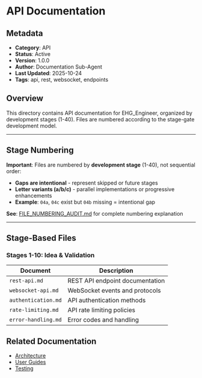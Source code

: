# API Documentation

## Metadata
- **Category**: API
- **Status**: Active
- **Version**: 1.0.0
- **Author**: Documentation Sub-Agent
- **Last Updated**: 2025-10-24
- **Tags**: api, rest, websocket, endpoints

## Overview

This directory contains API documentation for EHG_Engineer, organized by development stages (1-40). Files are numbered according to the stage-gate development model.

---

## Stage Numbering

**Important**: Files are numbered by **development stage** (1-40), not sequential order:

- **Gaps are intentional** - represent skipped or future stages
- **Letter variants (a/b/c)** - parallel implementations or progressive enhancements
- **Example**: `04a`, `04c` exist but `04b` missing = intentional gap

**See**: [FILE_NUMBERING_AUDIT.md](/docs/FILE_NUMBERING_AUDIT.md) for complete numbering explanation

---

## Stage-Based Files

### Stages 1-10: Idea & Validation

| Document | Description |
|----------|-------------|
| `rest-api.md` | REST API endpoint documentation |
| `websocket-api.md` | WebSocket events and protocols |
| `authentication.md` | API authentication methods |
| `rate-limiting.md` | API rate limiting policies |
| `error-handling.md` | Error codes and handling |

## Related Documentation

- [Architecture](../01_architecture/README.md)
- [User Guides](../03_guides/README.md)
- [Testing](../05_testing/README.md)